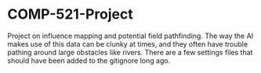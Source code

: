 COMP-521-Project
================

Project on influence mapping and potential field pathfinding. The way the AI makes use of this data can be clunky at times, and they often have trouble pathing around large obstacles like rivers. There are a few settings files that should have been added to the gitignore long ago.
